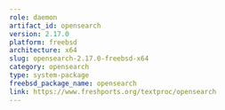 ```yaml
---
role: daemon
artifact_id: opensearch
version: 2.17.0
platform: freebsd
architecture: x64
slug: opensearch-2.17.0-freebsd-x64
category: opensearch
type: system-package
freebsd_package_name: opensearch
link: https://www.freshports.org/textproc/opensearch
---
```

